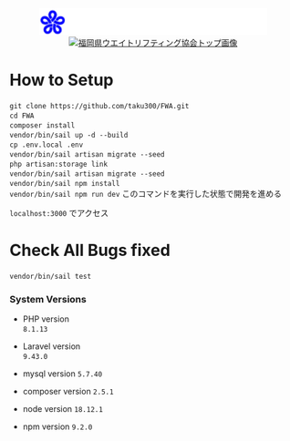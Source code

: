 <p align="center">
<a href=""><img src="/public/images/layout/logo_white_strate.png" width="400" alt="福岡県ウエイトリフティング協会ロゴ"></a>
<a href=""><img src="/public/images/top/top1.png" width="400" alt="福岡県ウエイトリフティング協会トップ画像"></a><br>
</p>

# How to Setup

`git clone https://github.com/taku300/FWA.git`  
`cd FWA`  
`composer install`  
`vendor/bin/sail up -d --build`  
`cp .env.local .env`  
`vendor/bin/sail artisan migrate --seed`  
`php artisan:storage link`  
`vendor/bin/sail artisan migrate --seed`  
`vendor/bin/sail npm install`  
`vendor/bin/sail npm run dev` このコマンドを実行した状態で開発を進める

`localhost:3000` でアクセス

# Check All Bugs fixed
`vendor/bin/sail test`

### System Versions

* PHP version  
`8.1.13`

* Laravel version  
`9.43.0`

* mysql version
`5.7.40`

* composer version
`2.5.1`

* node version
`18.12.1`

* npm version
`9.2.0`

